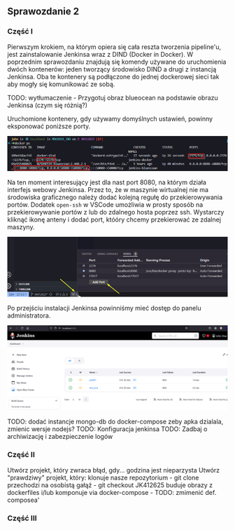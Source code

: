 ## Sprawozdanie 2

### Część I

Pierwszym krokiem, na którym opiera się cała reszta tworzenia pipeline'u, jest zainstalowanie Jenkinsa wraz z DIND (Docker in Docker). W poprzednim sprawozdaniu znajdują się komendy używane do uruchomienia dwóch kontenerów: jeden tworzący środowisko DIND a drugi z instancją Jenkinsa. Oba te kontenery są podłączone do jednej dockerowej sieci tak aby mogły się komunikować ze sobą.

TODO: wytłumaczenie - Przygotuj obraz blueocean na podstawie obrazu Jenkinsa (czym się różnią?)

Uruchomione kontenery, gdy używamy domyślnych ustawień, powinny eksponować poniższe porty.

![alt text](image-1.png)

Na ten moment interesujący jest dla nast port 8080, na którym działa interfejs webowy Jenkinsa. Przez to, że w maszynie wirtualnej nie ma środowiska graficznego należy dodać kolejną regułę do przekierowywania portów. Dodatek `open-ssh` w VSCode umożliwia w prosty sposób na przekierowywanie portów z lub do zdalnego hosta poprzez ssh. Wystarczy kliknąć ikonę anteny i dodać port, któóry chcemy przekierować ze zdalnej maszyny. 

![alt text](image-2.png)

Po przejściu instalacji Jenkinsa powinniśmy mieć dostęp do panelu administratora.

![alt text](image.png)

TODO: dodać instancje mongo-db do docker-compose zeby apka dzialala, zmienic wersje nodejs?
TODO: Konfiguracja jenkinsa
TODO: Zadbaj o archiwizację i zabezpieczenie logów

### Część II


Utwórz projekt, który zwraca błąd, gdy... godzina jest nieparzysta
Utwórz "prawdziwy" projekt, który:
    klonuje nasze repozytorium - git clone
    przechodzi na osobistą gałąź - git checkout JK412625
    buduje obrazy z dockerfiles i/lub komponuje via docker-compose - TODO: zmimenić def. composea'

### Część III

